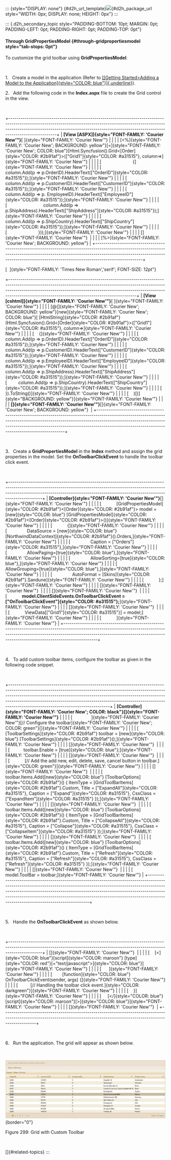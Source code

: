 ::: {style="DISPLAY: none"}
[](ms-xhelp:///?Id=d2h_url_template){#d2h_url_template}![](!package_url!){#d2h_package_url style="WIDTH: 0px; DISPLAY: none; HEIGHT: 0px"}
:::

::: {.d2h_secondary_topic style="PADDING-BOTTOM: 10pt; MARGIN: 0pt; PADDING-LEFT: 0pt; PADDING-RIGHT: 0pt; PADDING-TOP: 0pt"}
#### Through GridPropertiesModel {#through-gridpropertiesmodel style="tab-stops: 0pt"}

To customize the grid toolbar using **GridPropertiesModel**:

 

1.   Create a model in the application (Refer to [[[Getting Started\>Adding a Model to the Application]{style="COLOR: blue"}]{.underline}](http://help.syncfusion.com/ug_91/User%20Interface/ASP.NET%20MVC/Grid/Documents/addingamodeltotheapplication.htm)).

2.   Add the following code in the **Index.aspx** file to create the Grid control in the view.

 

+-----------------------------------------------------------------------------------------------------------------------------------------------------------------------------------------------------------------------------------------------------------------+
| **[View \[ASPX\]]{style="FONT-FAMILY: 'Courier New'"}**[ ]{style="FONT-FAMILY: 'Courier New'"}                                                                                                                                                                  |
|                                                                                                                                                                                                                                                                 |
| [\<%]{style="FONT-FAMILY: 'Courier New'; BACKGROUND: yellow"}[=]{style="FONT-FAMILY: 'Courier New'; COLOR: blue"}[Html.Syncfusion().Grid\<[Order]{style="COLOR: #2b91af"}\>([\"Grid1\"]{style="COLOR: #a31515"}, column=\>]{style="FONT-FAMILY: 'Courier New'"} |
|                                                                                                                                                                                                                                                                 |
| [                         {]{style="FONT-FAMILY: 'Courier New'"}                                                                                                                                                                                                |
|                                                                                                                                                                                                                                                                 |
| [                             column.Add(p =\> p.OrderID).HeaderText([\"OrderID\"]{style="COLOR: #a31515"});]{style="FONT-FAMILY: 'Courier New'"}                                                                                                               |
|                                                                                                                                                                                                                                                                 |
| [                             column.Add(p =\> p.CustomerID).HeaderText([\"CustomerID\"]{style="COLOR: #a31515"});]{style="FONT-FAMILY: 'Courier New'"}                                                                                                         |
|                                                                                                                                                                                                                                                                 |
| [                             column.Add(p =\> p. EmployeeID).HeaderText([\"EmployeeID\"]{style="COLOR: #a31515"});]{style="FONT-FAMILY: 'Courier New'"}                                                                                                        |
|                                                                                                                                                                                                                                                                 |
| [                             column.Add(p =\> p.ShipAddress).HeaderText([\"ShipAddress\"]{style="COLOR: #a31515"});]{style="FONT-FAMILY: 'Courier New'"}                                                                                                       |
|                                                                                                                                                                                                                                                                 |
| [                             column.Add(p =\> p.ShipCountry).HeaderText([\"ShipCountry\"]{style="COLOR: #a31515"});]{style="FONT-FAMILY: 'Courier New'"}                                                                                                       |
|                                                                                                                                                                                                                                                                 |
| [                         }));]{style="FONT-FAMILY: 'Courier New'"}                                                                                                                                                                                             |
|                                                                                                                                                                                                                                                                 |
| []{style="FONT-FAMILY: 'Courier New'"}                                                                                                                                                                                                                          |
|                                                                                                                                                                                                                                                                 |
| [%\>]{style="FONT-FAMILY: 'Courier New'; BACKGROUND: yellow"}                                                                                                                                                                                                   |
+-----------------------------------------------------------------------------------------------------------------------------------------------------------------------------------------------------------------------------------------------------------------+

[  ]{style="FONT-FAMILY: 'Times New Roman','serif'; FONT-SIZE: 12pt"}

+--------------------------------------------------------------------------------------------------------------------------------------------------------------------------------------------------------------------------------------------------------------------------------------------------------+
| **[View \[cshtml\]]{style="FONT-FAMILY: 'Courier New'"}**[ ]{style="FONT-FAMILY: 'Courier New'"}                                                                                                                                                                                                       |
|                                                                                                                                                                                                                                                                                                        |
| [@(]{style="FONT-FAMILY: 'Courier New'; BACKGROUND: yellow"}[new]{style="FONT-FAMILY: 'Courier New'; COLOR: blue"}[ [HtmlString]{style="COLOR: #2b91af"}(Html.Syncfusion().Grid\<[Order]{style="COLOR: #2b91af"}\>([\"Grid1\"]{style="COLOR: #a31515"}, column=\>]{style="FONT-FAMILY: 'Courier New'"} |
|                                                                                                                                                                                                                                                                                                        |
| [    {]{style="FONT-FAMILY: 'Courier New'"}                                                                                                                                                                                                                                                            |
|                                                                                                                                                                                                                                                                                                        |
| [         column.Add(p =\> p.OrderID).HeaderText([\"OrderID\"]{style="COLOR: #a31515"});]{style="FONT-FAMILY: 'Courier New'"}                                                                                                                                                                          |
|                                                                                                                                                                                                                                                                                                        |
| [         column.Add(p =\> p.CustomerID).HeaderText([\"CustomerID\"]{style="COLOR: #a31515"});]{style="FONT-FAMILY: 'Courier New'"}                                                                                                                                                                    |
|                                                                                                                                                                                                                                                                                                        |
| [         column.Add(p =\> p.EmployeeID).HeaderText([\"EmployeeID\"]{style="COLOR: #a31515"});]{style="FONT-FAMILY: 'Courier New'"}                                                                                                                                                                    |
|                                                                                                                                                                                                                                                                                                        |
| [         column.Add(p =\> p.ShipAddress).HeaderText([\"ShipAddress\"]{style="COLOR: #a31515"});]{style="FONT-FAMILY: 'Courier New'"}                                                                                                                                                                  |
|                                                                                                                                                                                                                                                                                                        |
| [         column.Add(p =\> p.ShipCountry).HeaderText([\"ShipCountry\"]{style="COLOR: #a31515"});]{style="FONT-FAMILY: 'Courier New'"}                                                                                                                                                                  |
|                                                                                                                                                                                                                                                                                                        |
| [    }).ToString()]{style="FONT-FAMILY: 'Courier New'"}                                                                                                                                                                                                                                                |
|                                                                                                                                                                                                                                                                                                        |
| [    )[)]{style="BACKGROUND: yellow"}]{style="FONT-FAMILY: 'Courier New'"}                                                                                                                                                                                                                             |
|                                                                                                                                                                                                                                                                                                        |
| **[]{style="FONT-FAMILY: 'Courier New'"}**[]{style="FONT-FAMILY: 'Courier New'; BACKGROUND: yellow"}                                                                                                                                                                                                   |
+--------------------------------------------------------------------------------------------------------------------------------------------------------------------------------------------------------------------------------------------------------------------------------------------------------+

 

3.   Create a **GridPropertiesModel** in the **Index** method and assign the grid properties in the model. Set the **OnToolbarClickEvent** to handle the toolbar click event.

 

+----------------------------------------------------------------------------------------------------------------------------------------------------------------------------------------------------------------------------------------------------------+
| **[Controller]{style="FONT-FAMILY: 'Courier New'"}**[]{style="FONT-FAMILY: 'Courier New'"}                                                                                                                                                               |
|                                                                                                                                                                                                                                                          |
| [            [GridPropertiesModel]{style="COLOR: #2b91af"}\<[Order]{style="COLOR: #2b91af"}\> model = [new]{style="COLOR: blue"} [GridPropertiesModel]{style="COLOR: #2b91af"}\<[Order]{style="COLOR: #2b91af"}\>()]{style="FONT-FAMILY: 'Courier New'"} |
|                                                                                                                                                                                                                                                          |
| [            {]{style="FONT-FAMILY: 'Courier New'"}                                                                                                                                                                                                      |
|                                                                                                                                                                                                                                                          |
| [                DataSource = [new]{style="COLOR: blue"} [NorthwindDataContext]{style="COLOR: #2b91af"}().Orders,]{style="FONT-FAMILY: 'Courier New'"}                                                                                                   |
|                                                                                                                                                                                                                                                          |
| [                Caption = [\"Orders\"]{style="COLOR: #a31515"},]{style="FONT-FAMILY: 'Courier New'"}                                                                                                                                                    |
|                                                                                                                                                                                                                                                          |
| [                AllowPaging=[true]{style="COLOR: blue"},]{style="FONT-FAMILY: 'Courier New'"}                                                                                                                                                           |
|                                                                                                                                                                                                                                                          |
| [                AllowSorting=[true]{style="COLOR: blue"},]{style="FONT-FAMILY: 'Courier New'"}                                                                                                                                                          |
|                                                                                                                                                                                                                                                          |
| [                AllowGrouping=[true]{style="COLOR: blue"},]{style="FONT-FAMILY: 'Courier New'"}                                                                                                                                                         |
|                                                                                                                                                                                                                                                          |
| [                AutoFormat = [Skins]{style="COLOR: #2b91af"}.Sandune]{style="FONT-FAMILY: 'Courier New'"}                                                                                                                                               |
|                                                                                                                                                                                                                                                          |
| [            };]{style="FONT-FAMILY: 'Courier New'"}                                                                                                                                                                                                     |
|                                                                                                                                                                                                                                                          |
| []{style="FONT-FAMILY: 'Courier New'"}                                                                                                                                                                                                                   |
|                                                                                                                                                                                                                                                          |
| []{style="FONT-FAMILY: 'Courier New'"}                                                                                                                                                                                                                   |
|                                                                                                                                                                                                                                                          |
| [            **model.ClientSideEvents.OnToolbarClickEvent = [\"OnToolbarClickEvent\"]{style="COLOR: #a31515"};**]{style="FONT-FAMILY: 'Courier New'"}                                                                                                    |
|                                                                                                                                                                                                                                                          |
| []{style="FONT-FAMILY: 'Courier New'"}                                                                                                                                                                                                                   |
|                                                                                                                                                                                                                                                          |
| [            ViewData\[[\"Grid1\"]{style="COLOR: #a31515"}\] = model;]{style="FONT-FAMILY: 'Courier New'"}                                                                                                                                               |
|                                                                                                                                                                                                                                                          |
| [            ]{style="FONT-FAMILY: 'Courier New'"}                                                                                                                                                                                                       |
+----------------------------------------------------------------------------------------------------------------------------------------------------------------------------------------------------------------------------------------------------------+

 

4.   To add custom toolbar items, configure the toolbar as given in the following code snippet. 

 

+-------------------------------------------------------------------------------------------------------------------------------------------------------------------------------------------------------------------------------------------------------------------------------------------------------------------------------------------------------------------------+
| **[Controller]{style="FONT-FAMILY: 'Courier New'; COLOR: black"}[]{style="FONT-FAMILY: 'Courier New'"}**                                                                                                                                                                                                                                                                |
|                                                                                                                                                                                                                                                                                                                                                                         |
| [               ]{style="FONT-FAMILY: 'Courier New'"}[// Configure the toolbar]{style="FONT-FAMILY: 'Courier New'; COLOR: green"}[]{style="FONT-FAMILY: 'Courier New'"}                                                                                                                                                                                                 |
|                                                                                                                                                                                                                                                                                                                                                                         |
| [           [ToolbarSettings]{style="COLOR: #2b91af"} toolbar = [new]{style="COLOR: blue"} [ToolbarSettings]{style="COLOR: #2b91af"}();]{style="FONT-FAMILY: 'Courier New'"}                                                                                                                                                                                            |
|                                                                                                                                                                                                                                                                                                                                                                         |
| []{style="FONT-FAMILY: 'Courier New'"}                                                                                                                                                                                                                                                                                                                                  |
|                                                                                                                                                                                                                                                                                                                                                                         |
| [           toolbar.Enable = [true]{style="COLOR: blue"};]{style="FONT-FAMILY: 'Courier New'"}                                                                                                                                                                                                                                                                          |
|                                                                                                                                                                                                                                                                                                                                                                         |
| []{style="FONT-FAMILY: 'Courier New'"}                                                                                                                                                                                                                                                                                                                                  |
|                                                                                                                                                                                                                                                                                                                                                                         |
| [            [// Add the add new, edit, delete, save, cancel button in toolbar.]{style="COLOR: green"}]{style="FONT-FAMILY: 'Courier New'"}                                                                                                                                                                                                                             |
|                                                                                                                                                                                                                                                                                                                                                                         |
| []{style="FONT-FAMILY: 'Courier New'"}                                                                                                                                                                                                                                                                                                                                  |
|                                                                                                                                                                                                                                                                                                                                                                         |
| [          toolbar.Items.Add([new]{style="COLOR: blue"} [ToolbarOptions]{style="COLOR: #2b91af"}() { ItemType = [GridToolBarItems]{style="COLOR: #2b91af"}.Custom, Title = [\"ExpandAll\"]{style="COLOR: #a31515"}, Caption = [\"Expand\"]{style="COLOR: #a31515"}, CssClass = [\"ExpandItem\"]{style="COLOR: #a31515"} });]{style="FONT-FAMILY: 'Courier New'"}        |
|                                                                                                                                                                                                                                                                                                                                                                         |
| []{style="FONT-FAMILY: 'Courier New'"}                                                                                                                                                                                                                                                                                                                                  |
|                                                                                                                                                                                                                                                                                                                                                                         |
| [           toolbar.Items.Add([new]{style="COLOR: blue"} [ToolbarOptions]{style="COLOR: #2b91af"}() { ItemType = [GridToolBarItems]{style="COLOR: #2b91af"}.Custom, Title = [\"CollapseAll\"]{style="COLOR: #a31515"}, Caption = [\"Collapse\"]{style="COLOR: #a31515"}, CssClass = [\"CollapseItem\"]{style="COLOR: #a31515"} });]{style="FONT-FAMILY: 'Courier New'"} |
|                                                                                                                                                                                                                                                                                                                                                                         |
| []{style="FONT-FAMILY: 'Courier New'"}                                                                                                                                                                                                                                                                                                                                  |
|                                                                                                                                                                                                                                                                                                                                                                         |
| [           toolbar.Items.Add([new]{style="COLOR: blue"} [ToolbarOptions]{style="COLOR: #2b91af"}() { ItemType = [GridToolBarItems]{style="COLOR: #2b91af"}.Custom, Title = [\"Refresh\"]{style="COLOR: #a31515"}, Caption = [\"Refresh\"]{style="COLOR: #a31515"}, CssClass = [\"Refresh\"]{style="COLOR: #a31515"} });]{style="FONT-FAMILY: 'Courier New'"}           |
|                                                                                                                                                                                                                                                                                                                                                                         |
| []{style="FONT-FAMILY: 'Courier New'"}                                                                                                                                                                                                                                                                                                                                  |
|                                                                                                                                                                                                                                                                                                                                                                         |
| [           model.ToolBar = toolbar;]{style="FONT-FAMILY: 'Courier New'"}                                                                                                                                                                                                                                                                                               |
+-------------------------------------------------------------------------------------------------------------------------------------------------------------------------------------------------------------------------------------------------------------------------------------------------------------------------------------------------------------------------+

 

5.   Handle the **OnToolbarClickEvent** as shown below.

 

+----------------------------------------------------------------------------------------------------------------------------------------------------------------------------+
| []{style="FONT-FAMILY: 'Courier New'"}                                                                                                                                     |
|                                                                                                                                                                            |
| [    [\<]{style="COLOR: blue"}[script]{style="COLOR: maroon"} [type]{style="COLOR: red"}[=\"text/javascript\"\>]{style="COLOR: blue"}]{style="FONT-FAMILY: 'Courier New'"} |
|                                                                                                                                                                            |
| [      ]{style="FONT-FAMILY: 'Courier New'"}                                                                                                                               |
|                                                                                                                                                                            |
| [        [function]{style="COLOR: blue"} OnToolbarClickEvent(sender, args) {]{style="FONT-FAMILY: 'Courier New'"}                                                          |
|                                                                                                                                                                            |
| [          [// Handling the toolbar click event.]{style="COLOR: darkgreen"}]{style="FONT-FAMILY: 'Courier New'"}                                                           |
|                                                                                                                                                                            |
| [    }]{style="FONT-FAMILY: 'Courier New'"}                                                                                                                                |
|                                                                                                                                                                            |
| [     [\</]{style="COLOR: blue"}[script]{style="COLOR: maroon"}[\>]{style="COLOR: blue"}]{style="FONT-FAMILY: 'Courier New'"}                                              |
|                                                                                                                                                                            |
| []{style="FONT-FAMILY: 'Courier New'"}                                                                                                                                     |
+----------------------------------------------------------------------------------------------------------------------------------------------------------------------------+

 

6.   Run the application. The grid will appear as shown below.

 

![Description: Description: C:\\Users\\krishnarajd\\Desktop\\custom.png](ImagesExt/image58_267.jpg){border="0"}

Figure 299: Grid with Custom Toolbar

 

[]{#related-topics}
:::
